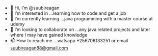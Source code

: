 - 👋 Hi, I’m @suubireagan
- 👀 I’m interested in ...learning how to code and get a job 
- 🌱 I’m currently learning ...java programming with a master course at udemy
- 💞️ I’m looking to collaborate on ...any java related projects and later where I may have gained knowledge
- 📫 How to reach me ...watsapp +256706133251 or email suubireagan88@gmail.com

<!---
suubireagan/suubireagan is a ✨ special ✨ repository because its `README.md` (this file) appears on your GitHub profile.
You can click the Preview link to take a look at your changes.
--->
